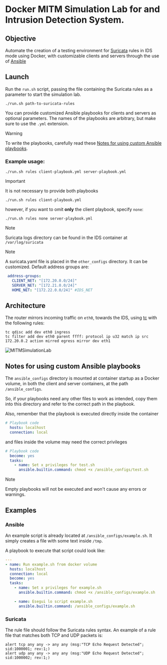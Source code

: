# Docker MITM Simulation Lab for and Intrusion Detection System. 
## Objective 
Automate the creation of a testing environment for [Suricata](https://suricata.io/) rules in IDS mode using Docker, with customizable clients and servers through the use of [Ansible](https://www.ansible.com/)

## Launch
Run the `run.sh` script, passing the file containing the Suricata rules as a parameter to start the simulation lab.
```
./run.sh path-to-suricata-rules
```

You can provide customized Ansible playbooks for clients and servers as optional parameters. 
The names of the playbooks are arbitrary, but make sure to use the `.yml` extension. 
> [!Warning]
> To write the playbooks, carefully read these [Notes for using custom Ansible playbooks](https://github.com/Jekik10/DockerMITMSimulationLab#notes-for-using-custom-ansible-playbooks).

### Example usage:
```
./run.sh rules client-playbook.yml server-playbook.yml
```
> [!IMPORTANT]
>It is not necessary to provide both playbooks
>```
>./run.sh rules client-playbook.yml
>```
>however, if you want to omit **only** the client playbook, specify `none`:
>```
>./run.sh rules none server-playbook.yml
>```

>[!NOTE]
>Suricata logs directory can be found in the IDS container at `/var/log/suricata`

>[!NOTE]
>A suricata.yaml file is placed in the `other_configs` directory. It can be customized.
>Default address groups are:
>```yaml
>  address-groups:
>    CLIENT_NET: "[172.20.0.0/24]"
>    SERVER_NET: "[172.21.0.0/24]"
>    HOME_NET: "[172.22.0.0/24]" #IDS_NET
>```

## Architecture

The router mirrors incoming traffic on `eth0`, towards the IDS, using [tc](https://man7.org/linux/man-pages/man8/tc.8.html) with the following rules:
```
tc qdisc add dev eth0 ingress
tc filter add dev eth0 parent ffff: protocol ip u32 match ip src 172.20.0.2 action mirred egress mirror dev eth1
```
![MITMSimulationLab](https://github.com/user-attachments/assets/1a25355c-b1e1-4801-a5b0-1924e6c1b787)


## Notes for using custom Ansible playbooks
The `ansible_configs` directory is mounted at container startup as a Docker volume, in both the client and server containers, at the path `/ansible_configs`.

So, if your playbooks need any other files to work as intended, copy them into this directory and refer to the correct path in the playbook.

Also, remember that the playbook is executed directly inside the container
```yaml
# Playbook code
  hosts: localhost
  connection: local
```
and files inside the volume may need the correct privileges
```yaml
# Playbook code
  become: yes
  tasks:
    - name: Set x privileges for test.sh
      ansible.builtin.command: chmod +x /ansible_configs/test.sh
```
> [!NOTE]
> Empty playbooks will not be executed and won't cause any errors or warnings.

## Examples
### Ansible
An example script is already located at `/ansible_configs/example.sh`. It simply creates a file with some text inside `/tmp`.

A playbook to execute that script could look like:
```yaml
---
- name: Run example.sh from docker volume
  hosts: localhost
  connection: local
  become: yes
  tasks:
    - name: Set x privileges for example.sh
      ansible.builtin.command: chmod +x /ansible_configs/example.sh

    - name: Esegui lo script example.sh
      ansible.builtin.command: /ansible_configs/example.sh


```
### Suricata
The rule file should follow the Suricata rules syntax. An example of a rule file that matches both TCP and UDP packets is:
```
alert tcp any any -> any any (msg:"TCP Echo Request Detected"; sid:1000001; rev:1;)
alert udp any any -> any any (msg:"UDP Echo Request Detected"; sid:1000002; rev:1;)
```
